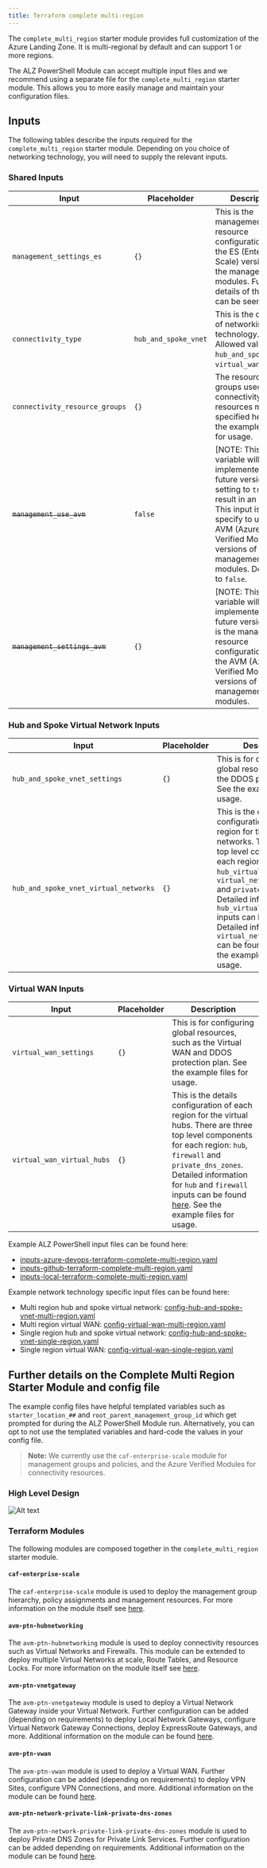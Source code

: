 ```yaml
---
title: Terraform complete multi-region
---
```


The `complete_multi_region` starter module provides full customization of the Azure Landing Zone. It is multi-regional by default and can support 1 or more regions.

The ALZ PowerShell Module can accept multiple input files and we recommend using a separate file for the `complete_multi_region` starter module. This allows you to more easily manage and maintain your configuration files.

## Inputs

The following tables describe the inputs required for the `complete_multi_region` starter module. Depending on you choice of networking technology, you will need to supply the relevant inputs.

### Shared Inputs

| Input | Placeholder | Description |
| - | -- | --- |
| `management_settings_es` | `{}` | This is the management resource configuration for the ES (Enterprise Scale) versions of the management modules. Full details of the inputs can be seen [here](https://registry.terraform.io/modules/Azure/caf-enterprise-scale/azurerm/latest) |
| `connectivity_type` | `hub_and_spoke_vnet` | This is the choice of networking technology. Allowed values are `hub_and_spoke_vnet`, `virtual_wan` or `none`. |
| `connectivity_resource_groups` | `{}` | The resource groups used by the connectivity resources must be specified here. See the example files for usage. |
| ~~`management_use_avm`~~ | `false` | [NOTE: This variable will be implemented in a future version, setting to `true` will result in an error] This input is to specify to use the AVM (Azure Verified Modules) versions of the management modules. Defaults to `false`. |
| ~~`management_settings_avm`~~ | `{}` | [NOTE: This variable will be implemented in a future version] This is the management resource configuration for the AVM (Azure Verified Modules) versions of the management modules. |

### Hub and Spoke Virtual Network Inputs

| Input | Placeholder | Description |
| - | -- | --- |
| `hub_and_spoke_vnet_settings` | `{}` | This is for configuring global resources, such as the DDOS protection plan. See the example files for usage. |
| `hub_and_spoke_vnet_virtual_networks` | `{}` | This is the details configuration of each region for the hub networks. There are three top level components for each region: `hub_virtual_network`, `virtual_network_gateways` and `private_dns_zones`. Detailed information for `hub_virtual_network` inputs can be found [here](https://registry.terraform.io/modules/Azure/avm-ptn-hubnetworking). Detailed information for `virtual_network_gateways` can be found [here](https://registry.terraform.io/modules/Azure/avm-ptn-vnetgateway/azurerm/latest). See the example files for usage. |

### Virtual WAN Inputs

| Input | Placeholder | Description |
| - | -- | --- |
| `virtual_wan_settings` | `{}` | This is for configuring global resources, such as the Virtual WAN and DDOS protection plan. See the example files for usage. |
| `virtual_wan_virtual_hubs` | `{}` | This is the details configuration of each region for the virtual hubs. There are three top level components for each region: `hub`, `firewall` and `private_dns_zones`. Detailed information for `hub` and `firewall` inputs can be found [here](https://registry.terraform.io/modules/Azure/avm-ptn-virtualwan/azurerm/latest). See the example files for usage. |

Example ALZ PowerShell input files can be found here:

- [inputs-azure-devops-terraform-complete-multi-region.yaml][example_powershell_inputs_azure_devops_terraform_complete_multi_region]
- [inputs-github-terraform-complete-multi-region.yaml][example_powershell_inputs_github_terraform_complete_multi_region]
- [inputs-local-terraform-complete-multi-region.yaml][example_powershell_inputs_local_terraform_complete_multi_region]

Example network technology specific input files can be found here:

- Multi region hub and spoke virtual network: [config-hub-and-spoke-vnet-multi-region.yaml][example_starter_module_complete_config_hub_spoke_multi_region]
- Multi region virtual WAN: [config-virtual-wan-multi-region.yaml][example_starter_module_complete_config_vwan_multi_region]
- Single region hub and spoke virtual network: [config-hub-and-spoke-vnet-single-region.yaml][example_starter_module_complete_config_hub_spoke_single_region]
- Single region virtual WAN: [config-virtual-wan-single-region.yaml][example_starter_module_complete_config_vwan_single_region]

## Further details on the Complete Multi Region Starter Module and config file

The example config files have helpful templated variables such as `starter_location_##` and `root_parent_management_group_id` which get prompted for during the ALZ PowerShell Module run. Alternatively, you can opt to not use the templated variables and hard-code the values in your config file.

> **Note:** We currently use the `caf-enterprise-scale` module for management groups and policies, and the Azure Verified Modules for connectivity resources.

### High Level Design

![Alt text](./media/starter-module-hubnetworking.png)

### Terraform Modules

The following modules are composed together in the `complete_multi_region` starter module.

#### `caf-enterprise-scale`

The `caf-enterprise-scale` module is used to deploy the management group hierarchy, policy assignments and management resources. For more information on the module itself see [here](https://github.com/Azure/terraform-azurerm-caf-enterprise-scale).

#### `avm-ptn-hubnetworking`

The `avm-ptn-hubnetworking` module is used to deploy connectivity resources such as Virtual Networks and Firewalls.
This module can be extended to deploy multiple Virtual Networks at scale, Route Tables, and Resource Locks. For more information on the module itself see [here](https://github.com/Azure/terraform-azurerm-avm-ptn-hu).

#### `avm-ptn-vnetgateway`

The `avm-ptn-vnetgateway` module is used to deploy a Virtual Network Gateway inside your Virtual Network. Further configuration can be added (depending on requirements) to deploy Local Network Gateways, configure Virtual Network Gateway Connections, deploy ExpressRoute Gateways, and more. Additional information on the module can be found [here](https://github.com/Azure/terraform-azurerm-avm-ptn-vnetgateway).

#### `avm-ptn-vwan`

The `avm-ptn-vwan` module is used to deploy a Virtual WAN. Further configuration can be added (depending on requirements) to deploy VPN Sites, configure VPN Connections, and more. Additional information on the module can be found [here](https://github.com/Azure/terraform-azurerm-avm-ptn-vwan).

#### `avm-ptn-network-private-link-private-dns-zones`

The `avm-ptn-network-private-link-private-dns-zones` module is used to deploy Private DNS Zones for Private Link Services. Further configuration can be added depending on requirements. Additional information on the module can be found [here](https://github.com/Azure/terraform-azurerm-avm-ptn-network-private-link-private-dns-zones).

 [//]: # (************************)
 [//]: # (INSERT LINK LABELS BELOW)
 [//]: # (************************)

[example_starter_module_complete_config_hub_spoke_single_region]: examples/starter-module-config/complete-multi-region/config-hub-and-spoke-vnet-single-region.yaml "Example - Starter Module Config - Complete - Hub and Spoke VNet Single Region"
[example_starter_module_complete_config_vwan_single_region]: examples/starter-module-config/complete-multi-region/config-virtual-wan-single-region.yaml "Example - Starter Module Config - Complete - Virtual WAN Single Region"
[example_starter_module_complete_config_hub_spoke_multi_region]: examples/starter-module-config/complete-multi-region/config-hub-and-spoke-vnet-multi-region.yaml "Example - Starter Module Config - Complete - Hub and Spoke VNet Multi Region"
[example_starter_module_complete_config_vwan_multi_region]: examples/starter-module-config/complete-multi-region/config-virtual-wan-multi-region.yaml "Example - Starter Module Config - Complete - Virtual WAN Multi Region"
[example_powershell_inputs_azure_devops_terraform_complete_multi_region]: examples/powershell-inputs/inputs-azure-devops-terraform-complete-multi-region.yaml "Example - PowerShell Inputs - Azure DevOps - Terraform - Complete Multi Region"
[example_powershell_inputs_github_terraform_complete_multi_region]: examples/powershell-inputs/inputs-github-terraform-complete-multi-region.yaml "Example - PowerShell Inputs - GitHub - Terraform - Complete Multi Region"
[example_powershell_inputs_local_terraform_complete_multi_region]: examples/powershell-inputs/inputs-local-terraform-complete-multi-region.yaml "Example - PowerShell Inputs - Local - Terraform - Complete Multi Region"
